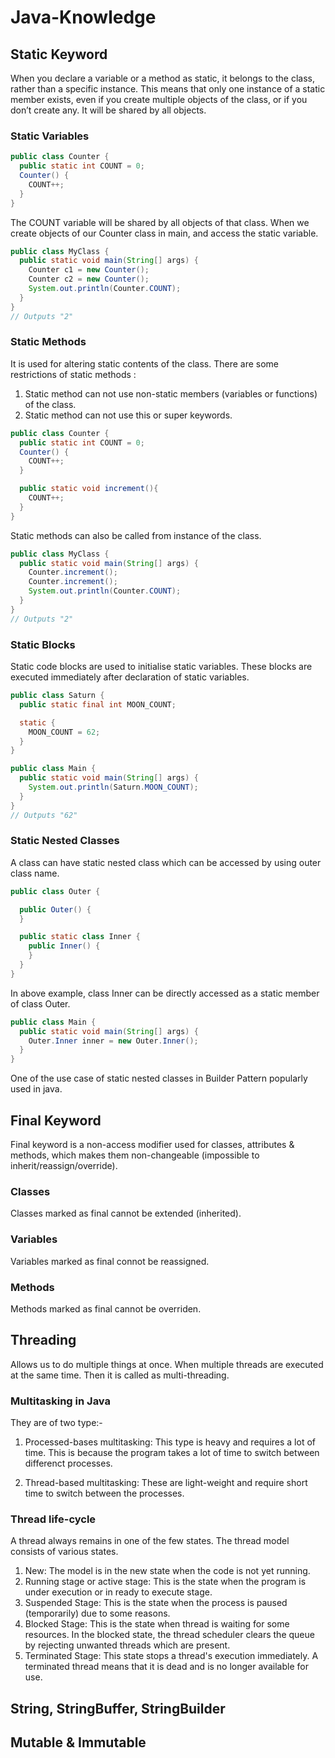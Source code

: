# Java-Knowledge

## Static Keyword
When you declare a variable or a method as static, it belongs to the class, rather than a specific instance. This means that only one instance of a static member exists, even if you create multiple objects of the class, or if you don’t create any. It will be shared by all objects.

### Static Variables

```java
public class Counter {
  public static int COUNT = 0;
  Counter() {
    COUNT++;
  }
}
```

The COUNT variable will be shared by all objects of that class. When we create objects of our Counter class in main, and access the static variable.

```java
public class MyClass {
  public static void main(String[] args) {
    Counter c1 = new Counter();
    Counter c2 = new Counter();
    System.out.println(Counter.COUNT);
  }
}
// Outputs "2"
```


### Static Methods
It is used for altering static contents of the class. There are some restrictions of static methods :

1. Static method can not use non-static members (variables or functions) of the class.
2. Static method can not use this or super keywords.

```java
public class Counter {
  public static int COUNT = 0;
  Counter() {
    COUNT++;
  }

  public static void increment(){
    COUNT++;
  }
}
```

Static methods can also be called from instance of the class.

```java
public class MyClass {
  public static void main(String[] args) {
    Counter.increment();
    Counter.increment();
    System.out.println(Counter.COUNT);
  }
}
// Outputs "2"
```

### Static Blocks
Static code blocks are used to initialise static variables. These blocks are executed immediately after declaration of static variables.

```java
public class Saturn {
  public static final int MOON_COUNT;

  static {
    MOON_COUNT = 62;
  }
}

public class Main {
  public static void main(String[] args) {
    System.out.println(Saturn.MOON_COUNT);
  }
}
// Outputs "62"
```


### Static Nested Classes
A class can have static nested class which can be accessed by using outer class name.


```java
public class Outer {

  public Outer() {
  }

  public static class Inner {
    public Inner() {
    }
  }
}
```
In above example, class Inner can be directly accessed as a static member of class Outer.

```java
public class Main {
  public static void main(String[] args) {
    Outer.Inner inner = new Outer.Inner();
  }
}
```

One of the use case of static nested classes in Builder Pattern popularly used in java.


## Final Keyword
Final keyword is a non-access modifier used for classes, attributes & methods, which makes them non-changeable (impossible to inherit/reassign/override).

### Classes 
Classes marked as final cannot be extended (inherited).

### Variables
Variables marked as final connot be reassigned.

### Methods
Methods marked as final cannot be overriden.


## Threading
Allows us to do multiple things at once.
When multiple threads are executed at the same time. Then it is called as multi-threading.

### Multitasking in Java
They are of two type:-
1. Processed-bases multitasking: This type is heavy and requires a lot of time. This is because the program takes a lot of time to switch between differenct processes.

2. Thread-based multitasking: These are light-weight and require short time to switch between the processes.

### Thread life-cycle
A thread always remains in one of the few states.
The thread model consists of various states.

1. New: The model is in the new state when the code is not yet running.
2. Running stage or active stage: This is the state when the program is under execution or in ready to execute stage.
3. Suspended Stage: This is the state when the process is paused (temporarily) due to some reasons.
4. Blocked Stage: This is the state when thread is waiting for some resources. In the blocked state, the thread scheduler clears the queue by rejecting unwanted threads which are present.
5. Terminated Stage: This state stops a thread's execution immediately. A terminated thread means that it is dead and is no longer available for use.

## String, StringBuffer, StringBuilder


## Mutable & Immutable
